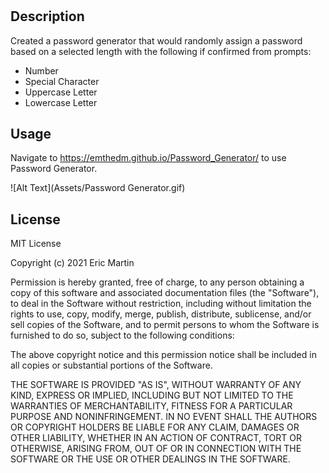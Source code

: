 # <Your-Project-Title>
## Description
Created a password generator that would randomly assign a password based on a selected length with the following if confirmed from prompts:
- Number
- Special Character
- Uppercase Letter
- Lowercase Letter
## Usage
Navigate to https://emthedm.github.io/Password_Generator/ to use Password Generator.

![Alt Text](Assets/Password Generator.gif)

## License
MIT License

Copyright (c) 2021 Eric Martin

Permission is hereby granted, free of charge, to any person obtaining a copy
of this software and associated documentation files (the "Software"), to deal
in the Software without restriction, including without limitation the rights
to use, copy, modify, merge, publish, distribute, sublicense, and/or sell
copies of the Software, and to permit persons to whom the Software is
furnished to do so, subject to the following conditions:

The above copyright notice and this permission notice shall be included in all
copies or substantial portions of the Software.

THE SOFTWARE IS PROVIDED "AS IS", WITHOUT WARRANTY OF ANY KIND, EXPRESS OR
IMPLIED, INCLUDING BUT NOT LIMITED TO THE WARRANTIES OF MERCHANTABILITY,
FITNESS FOR A PARTICULAR PURPOSE AND NONINFRINGEMENT. IN NO EVENT SHALL THE
AUTHORS OR COPYRIGHT HOLDERS BE LIABLE FOR ANY CLAIM, DAMAGES OR OTHER
LIABILITY, WHETHER IN AN ACTION OF CONTRACT, TORT OR OTHERWISE, ARISING FROM,
OUT OF OR IN CONNECTION WITH THE SOFTWARE OR THE USE OR OTHER DEALINGS IN THE
SOFTWARE.